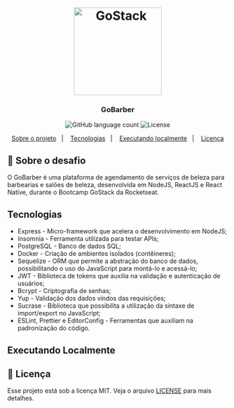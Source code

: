 <h1 align="center">
    <img alt="GoStack" src="https://rocketseat-cdn.s3-sa-east-1.amazonaws.com/bootcamp-header.png" width="200px" />
</h1>

<h3 align="center">
  GoBarber
</h3>

<p align="center">
  <img alt="GitHub language count" src="https://img.shields.io/github/languages/count/rocketseat/bootcamp-gostack-desafio-01?color=%2304D361">

  <img alt="License" src="https://img.shields.io/badge/license-MIT-%2304D361">
</p>

<p align="center">
  <a href="#rocket-sobre-o-projeto">Sobre o projeto</a>&nbsp;&nbsp;&nbsp;|&nbsp;&nbsp;&nbsp;
  <a href="#tecnologias">Tecnologias</a>&nbsp;&nbsp;&nbsp;|&nbsp;&nbsp;&nbsp;
  <a href="#executando-localmente">Executando localmente</a>&nbsp;&nbsp;&nbsp;|&nbsp;&nbsp;&nbsp;
  <a href="#memo-licença">Licença</a>
</p>

## :rocket: Sobre o desafio

O GoBarber é uma plataforma de agendamento de serviços de beleza para barbearias e salões de beleza, desenvolvida em NodeJS, ReactJS e React Native, durante o Bootcamp GoStack da Rocketseat.

## Tecnologias

- Express - Micro-framework que acelera o desenvolvimento em NodeJS;
- Insomnia - Ferramenta utilizada para testar APIs;
- PostgreSQL - Banco de dados SQL;
- Docker - Criação de ambientes isolados (contêineres);
- Sequelize - ORM que permite a abstração do banco de dados, possibilitando o uso do JavaScript para montá-lo e acessá-lo;
- JWT - Biblioteca de tokens que auxilia na validação e autenticação de usuários;
- Bcrypt - Criptografia de senhas;
- Yup - Validação dos dados vindos das requisições;
- Sucrase - Biblioteca que possibilita a utilização da sintaxe de import/export no JavaScript;
- ESLint, Prettier e EditorConfig - Ferramentas que auxiliam na padronização do código. 

## Executando Localmente

## :memo: Licença

Esse projeto está sob a licença MIT. Veja o arquivo [LICENSE](LICENSE.md) para mais detalhes.
